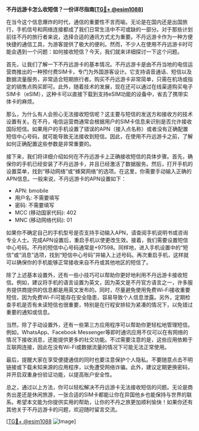 **不丹远游卡怎么收短信？一份详尽指南[[TG💪+ @esim1088](https://t.me/s/esim1088)]**

在当今这个信息爆炸的时代，通信的重要性不言而喻。无论是在国内还是出国旅行，手机信号和网络连接都成了我们日常生活中不可或缺的一部分。对于那些计划前往不丹的旅行者来说，选择合适的通讯方式尤为重要。不丹远游卡作为一种方便快捷的通信工具，为游客提供了极大的便利。然而，不少人在使用不丹远游卡时可能会遇到一个问题：如何接收短信？今天，我们就来详细探讨一下这个问题。

首先，让我们了解一下不丹远游卡的基本情况。不丹远游卡是由不丹当地的电信运营商推出的一种预付费SIM卡，专门为外国游客设计。它支持语音通话、短信以及数据流量服务，非常适合短期旅行者。购买不丹远游卡非常简单，只需在机场或指定的销售点购买即可。此外，随着技术的发展，现在还可以通过在线渠道购买电子SIM卡（eSIM），这种卡可以直接下载到支持eSIM功能的设备中，省去了携带实体卡的麻烦。

那么，为什么有人会担心无法接收短信呢？这主要与短信的发送方和接收方的技术设置有关。在不丹，电信运营商通常会根据用户的SIM卡信息来识别是否允许接收国际短信。如果用户的手机设置了错误的APN（接入点名称）或者没有正确配置短信中心号码，就可能导致无法接收到短信。因此，在使用不丹远游卡之前，了解如何正确配置这些参数是非常重要的。

接下来，我们将详细介绍如何在不丹远游卡上正确接收短信的具体步骤。首先，确保你的手机已经安装了不丹远游卡，并且已经激活了数据服务。然后，打开手机的设置菜单，找到“移动网络”或“蜂窝网络”的选项。在这里，你需要手动输入正确的APN信息。一般来说，不丹远游卡的APN设置如下：

- APN: bmobile
- 用户名: 不需要填写
- 密码: 不需要填写
- MCC (移动国家代码): 402
- MNC (移动网络代码): 01

如果你不确定自己的手机型号是否支持手动输入APN，请查阅手机说明书或咨询专业人士。完成APN设置后，重启手机以使更改生效。接着，我们需要设置短信中心号码。不丹的短信中心号码通常是+97598。同样地，进入手机设置中的“短信”或“消息”选项，找到“短信中心号码”并输入上述号码。再次重启手机，这样就可以确保你的手机能够正常接收来自不丹或其他地区的短信了。

除了上述基本设置外，还有一些小技巧可以帮助你更好地利用不丹远游卡接收短信。例如，建议将手机的语言设置为英文，因为英文是不丹官方语言之一，许多服务提供商提供的信息都是用英文发布的。同时，尽量避免使用免费Wi-Fi接收重要短信，因为免费Wi-Fi可能存在安全隐患，容易导致个人信息泄露。另外，定期检查手机是否有未读短信也很重要，特别是在行程安排较为紧凑的情况下，以免错过重要的通知或信息。

当然，除了手动设置外，还有一些第三方应用程序可以帮助你更轻松地管理短信。例如，WhatsApp、Facebook Messenger等即时通讯应用不仅可以在有网络的情况下接收消息，还能提供更多的社交功能。不过需要注意的是，这些应用依赖于互联网连接，因此在没有Wi-Fi或数据流量的情况下可能无法正常使用。

最后，提醒大家在享受便捷通信的同时也要注意保护个人隐私。不要随意点击不明链接或下载未知来源的应用程序，以免遭受网络诈骗。此外，建议定期更换密码，并开启双重身份验证功能，以提高账户安全性。

总之，通过以上方法，你可以轻松解决不丹远游卡无法接收短信的问题。无论是商务出差还是休闲旅游，一张合适的SIM卡都能让你在异国他乡也能保持与世界的联系。希望本文能为你提供实用的帮助，让你的不丹之旅更加顺利愉快！如果你还有其他关于不丹远游卡的问题，欢迎随时留言交流。

[[TG💪+ @esim1088](https://t.me/s/esim1088) ![Image](https://i.postimg.cc/4NQfJmqS/Snipaste-2025-05-13-00-14-12.png)]